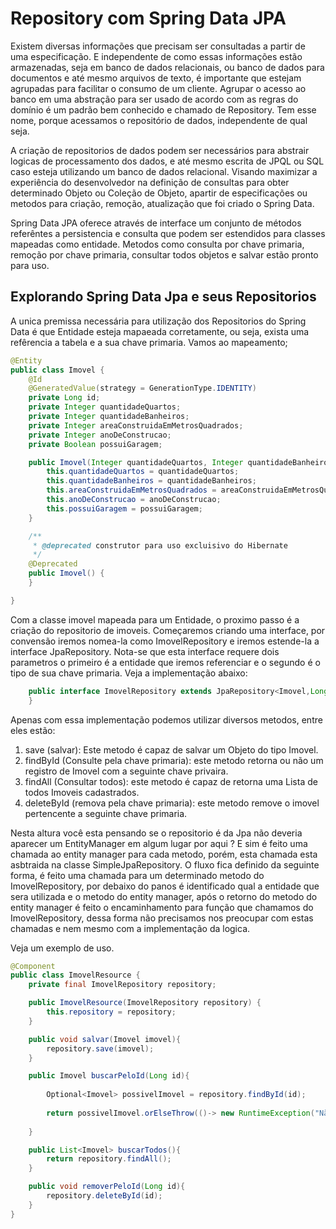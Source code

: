 # Repository com Spring Data JPA

Existem diversas informações que precisam ser consultadas a partir de uma especificação. E independente de como essas informações estão armazenadas, seja em banco de dados relacionais, ou banco de dados para documentos e até mesmo arquivos de texto,  é importante que estejam agrupadas para facilitar o consumo de um cliente. Agrupar o acesso ao banco em uma abstração para ser usado de acordo com as regras do domínio é um padrão bem conhecido e chamado de Repository. Tem esse nome, porque acessamos o repositório de dados, independente de qual seja.

A criação de repositorios de dados podem ser necessários para abstrair logicas de processamento dos dados, e até mesmo escrita de JPQL ou SQL caso esteja utilizando um banco de dados relacional. Visando maximizar a experiência do desenvolvedor na definição de consultas para obter determinado Objeto ou Coleção de Objeto, apartir de especificações ou metodos para criação, remoção, atualização que foi criado o Spring Data. 

Spring Data JPA oferece através de interface um conjunto de métodos referêntes a persistencia e consulta que podem ser estendidos para classes mapeadas como entidade. Metodos como consulta por chave primaria, remoção por chave primaria, consultar todos objetos e salvar estão pronto para uso.


## Explorando Spring Data Jpa e seus Repositorios

A unica premissa necessária para utilização dos Repositorios do Spring Data é que Entidade esteja mapaeada corretamente, ou seja, exista uma refêrencia a tabela e a sua chave primaria.  Vamos ao mapeamento;

```java
@Entity
public class Imovel {
    @Id
    @GeneratedValue(strategy = GenerationType.IDENTITY)
    private Long id;
    private Integer quantidadeQuartos;
    private Integer quantidadeBanheiros;
    private Integer areaConstruidaEmMetrosQuadrados;
    private Integer anoDeConstrucao;
    private Boolean possuiGaragem;

    public Imovel(Integer quantidadeQuartos, Integer quantidadeBanheiros, Integer areaConstruidaEmMetrosQuadrados, Integer anoDeConstrucao, Boolean possuiGaragem) {
        this.quantidadeQuartos = quantidadeQuartos;
        this.quantidadeBanheiros = quantidadeBanheiros;
        this.areaConstruidaEmMetrosQuadrados = areaConstruidaEmMetrosQuadrados;
        this.anoDeConstrucao = anoDeConstrucao;
        this.possuiGaragem = possuiGaragem;
    }

    /**
     * @deprecated construtor para uso excluisivo do Hibernate
     */
    @Deprecated
    public Imovel() {
    }

}
```
 Com a classe imovel mapeada para um Entidade, o proximo passo é a criação do repositorio de imoveis. Começaremos criando uma interface, por convensão iremos nomea-la como ImovelRepository e iremos estende-la a interface JpaRepository.  Nota-se que esta interface requere dois parametros o primeiro é a entidade que iremos referenciar e o segundo é o tipo de sua chave primaria. Veja a implementação abaixo:


```java
    public interface ImovelRepository extends JpaRepository<Imovel,Long> {
    }
```

Apenas com essa implementação podemos utilizar diversos metodos, entre eles estão:

1. save (salvar): Este metodo é capaz de salvar um Objeto do tipo Imovel.
2. findById (Consulte pela chave primaria): este metodo retorna ou não  um registro de Imovel com a seguinte chave privaira.
3. findAll (Consultar todos): este metodo é capaz de retorna uma Lista de todos Imoveis cadastrados.
4. deleteById (remova pela chave primaria): este metodo remove o imovel pertencente a seguinte chave primaria.

Nesta altura você esta pensando se o repositorio é da Jpa não deveria aparecer um EntityManager em algum lugar por aqui ? E sim é feito uma chamada ao entity manager para cada metodo, porém,  esta chamada esta asbtraida na classe SimpleJpaRepository. O fluxo fica definido da seguinte forma, é feito uma chamada para um determinado metodo do ImovelRepository, por debaixo do panos é identificado qual a entidade que sera utilizada e o metodo do entity manager, após o retorno do metodo do entity manager é feito o encaminhamento para função que chamamos do ImovelRepository, dessa forma não precisamos nos preocupar com estas chamadas e nem mesmo com a implementação da logica.

Veja um exemplo de uso.

```java
@Component
public class ImovelResource {
    private final ImovelRepository repository;

    public ImovelResource(ImovelRepository repository) {
        this.repository = repository;
    }

    public void salvar(Imovel imovel){
        repository.save(imovel);
    }

    public Imovel buscarPeloId(Long id){
        
        Optional<Imovel> possivelImovel = repository.findById(id);
        
        return possivelImovel.orElseThrow(()-> new RuntimeException("Não existe cadastro para este id."));
                
    }

    public List<Imovel> buscarTodos(){
        return repository.findAll();
    }

    public void removerPeloId(Long id){
        repository.deleteById(id);
    }
}
```

